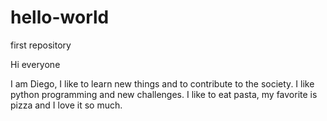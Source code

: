# hello-world
first repository 

Hi everyone 

I am Diego, I like to learn new things and to contribute to the society. I like python programming and new challenges.
I like to eat pasta, my favorite is pizza and I love it so much.
